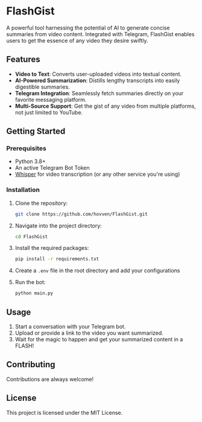 # FlashGist

A powerful tool harnessing the potential of AI to generate concise summaries from video content. Integrated with Telegram, FlashGist enables users to get the essence of any video they desire swiftly.

## Features

- **Video to Text**: Converts user-uploaded videos into textual content.
- **AI-Powered Summarization**: Distills lengthy transcripts into easily digestible summaries.
- **Telegram Integration**: Seamlessly fetch summaries directly on your favorite messaging platform.
- **Multi-Source Support**: Get the gist of any video from multiple platforms, not just limited to YouTube.

## Getting Started

### Prerequisites

- Python 3.8+
- An active Telegram Bot Token
- [Whisper](https://github.com/openai/whisper) for video transcription (or any other service you're using)

### Installation

1. Clone the repository:

   ```bash
   git clone https://github.com/hovven/FlashGist.git
   ```

2. Navigate into the project directory:


   ```bash
   cd FlashGist
   ```

3. Install the required packages:


   ```bash
   pip install -r requirements.txt
   ```

4. Create a `.env` file in the root directory and add your configurations

5. Run the bot:

   ```bash
   python main.py
   ```

## Usage

1. Start a conversation with your Telegram bot.
2. Upload or provide a link to the video you want summarized.
3. Wait for the magic to happen and get your summarized content in a FLASH!


## Contributing

Contributions are always welcome!

## License

This project is licensed under the MIT License.
